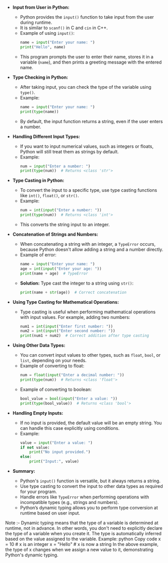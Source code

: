- **Input from User in Python:**
  - Python provides the `input()` function to take input from the user during runtime.
  - It is similar to `scanf()` in C and `cin` in C++.
  - Example of using `input()`:
    ```python
    name = input("Enter your name: ")
    print("Hello", name)
    ```
  - This program prompts the user to enter their name, stores it in a variable (`name`), and then prints a greeting message with the entered name.

- **Type Checking in Python:**
  - After taking input, you can check the type of the variable using `type()`.
  - Example:
    ```python
    name = input("Enter your name: ")
    print(type(name))
    ```
  - By default, the input function returns a string, even if the user enters a number.

- **Handling Different Input Types:**
  - If you want to input numerical values, such as integers or floats, Python will still treat them as strings by default.
  - Example: 
    ```python
    num = input("Enter a number: ")
    print(type(num))  # Returns <class 'str'>
    ```

- **Type Casting in Python:**
  - To convert the input to a specific type, use type casting functions like `int()`, `float()`, or `str()`.
  - Example:
    ```python
    num = int(input("Enter a number: "))
    print(type(num))  # Returns <class 'int'>
    ```
  - This converts the string input to an integer.

- **Concatenation of Strings and Numbers:**
  - When concatenating a string with an integer, a `TypeError` occurs, because Python doesn't allow adding a string and a number directly.
  - Example of error:
    ```python
    name = input("Enter your name: ")
    age = int(input("Enter your age: "))
    print(name + age)  # TypeError
    ```
  - **Solution:** Type cast the integer to a string using `str()`:
    ```python
    print(name + str(age))  # Correct concatenation
    ```

- **Using Type Casting for Mathematical Operations:**
  - Type casting is useful when performing mathematical operations with input values. For example, adding two numbers:
    ```python
    num1 = int(input("Enter first number: "))
    num2 = int(input("Enter second number: "))
    print(num1 + num2)  # Correct addition after type casting
    ```

- **Using Other Data Types:**
  - You can convert input values to other types, such as `float`, `bool`, or `list`, depending on your needs.
  - Example of converting to float:
    ```python
    num = float(input("Enter a decimal number: "))
    print(type(num))  # Returns <class 'float'>
    ```
  - Example of converting to boolean:
    ```python
    bool_value = bool(input("Enter a value: "))
    print(type(bool_value))  # Returns <class 'bool'>
    ```

- **Handling Empty Inputs:**
  - If no input is provided, the default value will be an empty string. You can handle this case explicitly using conditions.
  - Example:
    ```python
    value = input("Enter a value: ")
    if not value:
        print("No input provided.")
    else:
        print("Input:", value)
    ```

- **Summary:**
  - Python's `input()` function is versatile, but it always returns a string.
  - Use type casting to convert the input to other data types as required for your program.
  - Handle errors like `TypeError` when performing operations with incompatible types (e.g., strings and numbers).
  - Python’s dynamic typing allows you to perform type conversion at runtime based on user input.

Note :- 
Dynamic typing means that the type of a variable is determined at runtime, not in advance. In other words, you don't need to explicitly declare the type of a variable when you create it.
The type is automatically inferred based on the value assigned to the variable.
Example:
python
Copy code
x = 10   # x is an integer
x = "Hello"  # x is now a string
In the above example, the type of x changes when we assign a new value to it, demonstrating Python's dynamic typing.
